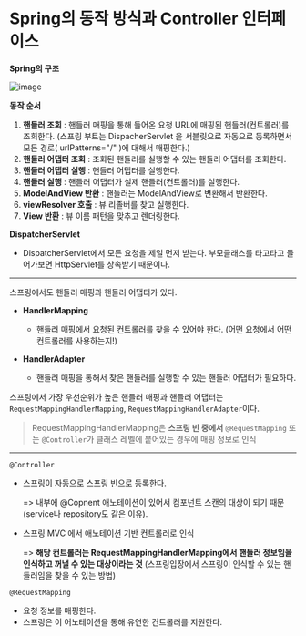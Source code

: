 # Spring의 동작 방식과 Controller 인터페이스

**Spring의 구조**

![image](https://user-images.githubusercontent.com/108853290/178952255-73226783-2811-4620-a735-5543e830de4f.png)

**동작 순서**
1) **핸들러 조회** : 핸들러 매핑을 통해 들어온 요청 URL에 매핑된 핸들러(컨트롤러)를 조회한다.
  (스프링 부트는  DispacherServlet 을 서블릿으로 자동으로 등록하면서 모든 경로( urlPatterns="/" )에
대해서 매핑한다.)
2) **핸들러 어댑터 조회** : 조회된 핸들러를 실행할 수 있는 핸들러 어댑터를 조회한다.
3) **핸들러 어댑터 실행** : 핸들러 어댑터를 실행한다.
4) **핸들러 실행** : 핸들러 어댑터가 실제 핸들러(컨트롤러)를 실행한다.
5) **ModelAndView 반환** : 핸들러는 ModelAndView로 변환해서 반환한다.
6) **viewResolver 호출** : 뷰 리졸버를 찾고 실행한다.
7) **View 반환** : 뷰 이름 패턴을 맞추고 렌더링한다.


**DispatcherServlet**

* DispatcherServlet에서 모든 요청을 제일 먼저 받는다. 부모클래스를 타고타고 들어가보면 HttpServlet를 상속받기 때문이다.


-----------------------------
스프링에서도 핸들러 매핑과 핸들러 어댑터가 있다. 
* **HandlerMapping**
  * 핸들러 매핑에서 요청된 컨트롤러를 찾을 수 있어야 한다. (어떤 요청에서 어떤 컨트롤러를 사용하는지!)
  
* **HandlerAdapter**
  * 핸들러 매핑을 통해서 찾은 핸들러를 실행할 수 있는 핸들러 어댑터가 필요하다.

스프링에서 가장 우선순위가 높은 핸들러 매핑과 핸들러 어댑터는 
`RequestMappingHandlerMapping`, `RequestMappingHandlerAdapter`이다.

> RequestMappingHandlerMapping은 **스프링 빈 중에서** `@RequestMapping` 또는 `@Controller`가 클래스 레벨에 붙어있는 경우에 매핑 정보로 인식

------------------------------------------------
`@Controller`
* 스프링이 자동으로 스프링 빈으로 등록한다. 

  => 내부에 @Copnent 애노테이션이 있어서 컴포넌트 스캔의 대상이 되기 때문(service나 repository도 같은 이유).
* 스프링 MVC 에서 애노테이션 기반 컨트롤러로 인식

  => **해당 컨트롤러는 RequestMappingHandlerMapping에서 핸들러 정보임을 인식하고 꺼낼 수 있는 대상이라는 것**
  (스프링입장에서 스프링이 인식할 수 있는 핸들러임을 찾을 수 있는 방법)
  
`@RequestMapping` 
* 요청 정보를 매핑한다.
* 스프링은 이 어노테이션을 통해 유연한 컨트롤러를 지원한다.
